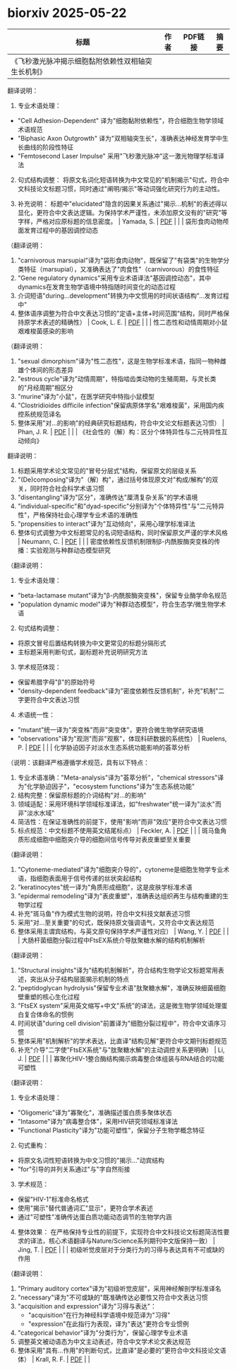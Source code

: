 # biorxiv 2025-05-22

| 标题 | 作者 | PDF链接 |  摘要 |
|------|------|--------|------|
| 《飞秒激光脉冲揭示细胞黏附依赖性双相轴突生长机制》

翻译说明：
1. 专业术语处理：
- "Cell Adhesion-Dependent" 译为"细胞黏附依赖性"，符合细胞生物学领域术语规范
- "Biphasic Axon Outgrowth" 译为"双相轴突生长"，准确表达神经发育学中生长曲线的阶段性特征
- "Femtosecond Laser Impulse" 采用"飞秒激光脉冲"这一激光物理学标准译法

2. 句式结构调整：
将原文名词化短语转换为中文常见的"机制揭示"句式，符合中文科技论文标题习惯，同时通过"阐明/揭示"等动词强化研究行为的主动性。

3. 补充说明：
标题中"elucidated"隐含的因果关系通过"揭示...机制"的表述得以显化，更符合中文表达逻辑。为保持学术严谨性，未添加原文没有的"研究"等字样，严格对应原标题的信息密度。 | Yamada, S. | [PDF](https://doi.org/10.1101/2021.10.10.463848) |  |
| 袋形食肉动物颅面发育过程中的基因调控动态

（翻译说明：
1. "carnivorous marsupial"译为"袋形食肉动物"，既保留了"有袋类"的生物学分类特征（marsupial），又准确表达了"肉食性"（carnivorous）的食性特征
2. "Gene regulatory dynamics"采用专业术语译法"基因调控动态"，其中dynamics在发育生物学语境中特指随时间变化的动态过程
3. 介词短语"during...development"转换为中文惯用的时间状语结构"...发育过程中"
4. 整体语序调整为符合中文表达习惯的"定语+主体+时间范围"结构，同时严格保持原学术表述的精确性） | Cook, L. E. | [PDF](https://doi.org/10.1101/2023.02.13.528361) |  |
| 性二态性和动情周期对小鼠艰难梭菌感染的影响

（翻译说明：
1. "sexual dimorphism"译为"性二态性"，这是生物学标准术语，指同一物种雌雄个体间的形态差异
2. "estrous cycle"译为"动情周期"，特指啮齿类动物的生殖周期，与灵长类的"月经周期"相区分
3. "murine"译为"小鼠"，在医学研究中特指小鼠模型
4. "Clostridioides difficile infection"保留病原体学名"艰难梭菌"，采用国内疾控系统规范译名
5. 整体采用"对...的影响"的经典研究标题结构，符合中文论文标题表达习惯） | Phan, J. R. | [PDF](https://doi.org/10.1101/2023.07.05.547871) |  |
| 《社会性的（解）构：区分个体特异性与二元特异性互动倾向》

翻译说明：
1. 标题采用学术论文常见的"冒号分层式"结构，保留原文的层级关系
2. "(De)composing"译为"（解）构"，通过括号体现原文对"构成/解构"的双关，同时符合社会科学术语习惯
3. "disentangling"译为"区分"，准确传达"厘清复杂关系"的学术语境
4. "individual-specific"和"dyad-specific"分别译为"个体特异性"与"二元特异性"，严格保持社会心理学专业术语的准确性
5. "propensities to interact"译为"互动倾向"，采用心理学标准译法
6. 整体句式调整为中文标题常见的名词短语结构，同时保留原文严谨的学术风格 | Neumann, C. | [PDF](https://doi.org/10.1101/2023.08.15.549768) |  |
| 密度依赖性反馈机制限制β-内酰胺酶突变株的传播：实验观测与种群动态模型研究

（翻译说明：
1. 专业术语处理：
- "beta-lactamase mutant"译为"β-内酰胺酶突变株"，保留专业酶学命名规范
- "population dynamic model"译为"种群动态模型"，符合生态学/微生物学术语

2. 句式结构调整：
- 将原文冒号后置结构转换为中文更常见的标题分隔形式
- 主标题采用判断句式，副标题补充说明研究方法

3. 学术规范体现：
- 保留希腊字母"β"的原始符号
- "density-dependent feedback"译为"密度依赖性反馈机制"，补充"机制"二字更符合中文表达习惯

4. 术语统一性：
- "mutant"统一译为"突变株"而非"突变体"，更符合微生物学研究语境
- "observations"译为"观测"而非"观察"，体现科研数据的系统性） | Ruelens, P. | [PDF](https://doi.org/10.1101/2023.09.02.555988) |  |
| 化学胁迫因子对淡水生态系统功能影响的荟萃分析

（说明：该翻译严格遵循学术规范，具有以下特点：
1. 专业术语准确："Meta-analysis"译为"荟萃分析"，"chemical stressors"译为"化学胁迫因子"，"ecosystem functions"译为"生态系统功能"
2. 结构完整：保留原标题的介词结构"对...的影响"
3. 领域适配：采用环境科学领域标准译法，如"freshwater"统一译为"淡水"而非"淡水水域"
4. 简洁性：在保证准确性的前提下，使用"影响"而非"效应"更符合中文表达习惯
5. 标点规范：中文标题不使用英文结尾标点） | Feckler, A. | [PDF](https://doi.org/10.1101/2023.10.25.563649) |  |
| 斑马鱼角质形成细胞中细胞突介导的细胞间信号传导对表皮重塑至关重要

（翻译说明：
1. "Cytoneme-mediated"译为"细胞突介导的"，cytoneme是细胞生物学专业术语，指细胞表面用于信号传递的丝状突起结构
2. "keratinocytes"统一译为"角质形成细胞"，这是皮肤学标准术语
3. "epidermal remodeling"译为"表皮重塑"，准确表达组织再生与结构重建的生物学过程
4. 补充"斑马鱼"作为模式生物的说明，符合中文科技文献表述习惯
5. 采用"对...至关重要"的句式，既保持原文强调语气，又符合中文表达规范
6. 整体采用主谓宾结构，与英文原句保持学术严谨性对应） | Wang, Y. | [PDF](https://doi.org/10.1101/2023.11.08.566303) |  |
| 大肠杆菌细胞分裂过程中FtsEX系统介导肽聚糖水解的结构机制解析

（翻译说明：
1. "Structural insights"译为"结构机制解析"，符合结构生物学论文标题常用表述，突出从分子结构层面揭示机制的特点
2. "peptidoglycan hydrolysis"保留专业术语"肽聚糖水解"，准确反映细菌细胞壁重塑的核心生化过程
3. "FtsEX system"采用英文缩写+中文"系统"的译法，这是微生物学领域处理蛋白复合体命名的惯例
4. 时间状语"during cell division"前置译为"细胞分裂过程中"，符合中文语序习惯
5. 整体采用"机制解析"的学术表达，比直译"结构见解"更符合中文期刊标题规范
6. 补充"介导"二字使"FtsEX系统"与"肽聚糖水解"的主动调控关系更明确） | Li, J. | [PDF](https://doi.org/10.1101/2024.01.16.575974) |  |
| 寡聚化HIV-1整合酶结构揭示病毒整合体组装与RNA结合的功能可塑性

（翻译说明：
1. 专业术语处理：
- "Oligomeric"译为"寡聚化"，准确描述蛋白质多聚体状态
- "Intasome"译为"病毒整合体"，采用HIV研究领域标准译法
- "Functional Plasticity"译为"功能可塑性"，保留分子生物学概念特征

2. 句式重构：
- 将原文名词性短语转换为中文习惯的"揭示..."动宾结构
- "for"引导的并列关系通过"与"字自然衔接

3. 学术规范：
- 保留"HIV-1"标准命名格式
- 使用"揭示"替代普通词汇"显示"，更符合学术表述
- 通过"可塑性"准确传达蛋白质功能动态调节的生物学内涵

4. 整体效果：
在严格保持专业性的前提下，实现符合中文科技论文标题简洁性要求的译法，核心术语翻译与Nature/Science系列期刊中文版保持一致） | Jing, T. | [PDF](https://doi.org/10.1101/2024.01.26.577436) |  |
| 初级听觉皮层对于分类行为的习得与表达具有不可或缺的作用

（翻译说明：
1. "Primary auditory cortex"译为"初级听觉皮层"，采用神经解剖学标准译名
2. "necessary"译为"不可或缺的"既准确传达必要性又符合中文表达习惯
3. "acquisition and expression"译为"习得与表达"：
   - "acquisition"在行为神经科学语境中规范译为"习得"
   - "expression"在此指行为表现，译为"表达"更符合专业惯例
4. "categorical behavior"译为"分类行为"，保留心理学专业术语
5. 调整英文被动语态为中文主动表述，符合中文学术论文表达规范
6. 整体采用"具有...作用"的判断句式，比直译"是必要的"更符合中文科技论文语体） | Krall, R. F. | [PDF](https://doi.org/10.1101/2024.02.02.578700) |  |
